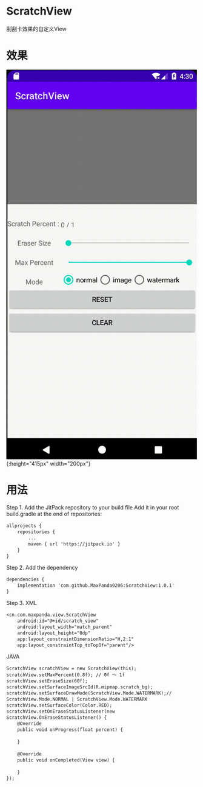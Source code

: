 # ScratchView
刮刮卡效果的自定义View
# 效果
![image](https://github.com/MaxPanda0206/ScratchView/blob/1.0.1/screen-snap/scratch.gif){:height="415px" width="200px"}

# 用法
Step 1. Add the JitPack repository to your build file
Add it in your root build.gradle at the end of repositories:
```
allprojects {
    repositories {
        ...
        maven { url 'https://jitpack.io' }
    }
}
```
Step 2. Add the dependency
```
dependencies {
    implementation 'com.github.MaxPanda0206:ScratchView:1.0.1'
}
```
Step 3. XML
```
<cn.com.maxpanda.view.ScratchView
    android:id="@+id/scratch_view"
    android:layout_width="match_parent"
    android:layout_height="0dp"
    app:layout_constraintDimensionRatio="H,2:1"
    app:layout_constraintTop_toTopOf="parent"/>
```
JAVA

```
ScratchView scratchView = new ScratchView(this);
scratchView.setMaxPercent(0.8f); // 0f ～ 1f
scratchView.setEraseSize(60f);
scratchView.setSurfaceImageSrcId(R.mipmap.scratch_bg);
scratchView.setSurfaceDrawMode(ScratchView.Mode.WATERMARK);// ScratchView.Mode.NORMAL | ScratchView.Mode.WATERMARK
scratchView.setSurfaceColor(Color.RED);
scratchView.setOnEraseStatusListener(new ScratchView.OnEraseStatusListener() {
    @Override
    public void onProgress(float percent) {
        
    }

    @Override
    public void onCompleted(View view) {

    }
});
```
